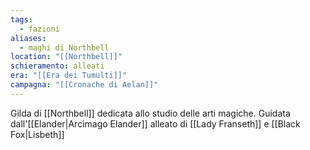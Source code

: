 ```yaml
---
tags:
  - fazioni
aliases:
  - maghi di Northbell
location: "[[Northbell]]"
schieramento: alleati
era: "[[Era dei Tumulti]]"
campagna: "[[Cronache di Aelan]]"
---
```

Gilda di [[Northbell]] dedicata allo studio delle arti magiche. Guidata dall'[[Elander|Arcimago Elander]] alleato di [[Lady Franseth]] e [[Black Fox|Lisbeth]]